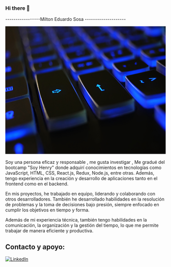 ### Hi there 👋
-----------------Milton Eduardo Sosa --------------------
<p align="center">
  <img src="./img/img-tecl.jpg" width="100%"  height="400">
</p>
Soy una persona eficaz y responsable  , me gusta investigar ,  Me gradué del bootcamp "Soy Henry" donde adquirí conocimientos en tecnologías como JavaScript, HTML, CSS, React.js, Redux, Node.js, entre otras. Además, tengo experiencia en la creación y desarrollo de aplicaciones tanto en el frontend como en el backend.

En mis proyectos, he trabajado en equipo, liderando y colaborando con otros desarrolladores. También he desarrollado habilidades en la resolución de problemas y la toma de decisiones bajo presión, siempre enfocado en cumplir los objetivos en tiempo y forma.

Además de mi experiencia técnica, también tengo habilidades en la comunicación, la organización y la gestión del tiempo, lo que me permite trabajar de manera eficiente y productiva.


## Contacto y apoyo:


<!-- </br>
[![Email](https://img.shields.io/badge/milton.sosa1901@gmail.com-email_personal_(respuesta_lenta)-D14836?style=for-the-badge&logo=gmail&logoColor=white&labelColor=101010)](Milton.sosa1901@gmail.com)
</br>
[![BuyMeACoffee](https://img.shields.io/badge/Buy_Me_A_Coffee-apoya_mi_trabajo-FFDD00?style=for-the-badge&logo=buy-me-a-coffee&logoColor=white&labelColor=101010)](https://www.buymeacoffee.com/mouredev) -->

[![LinkedIn](https://img.shields.io/badge/LinkedIn-Sígueme-0077B5?style=for-the-badge&logo=linkedin&logoColor=white&labelColor=101010)](https://www.linkedin.com/in/milton-sosa-6b671524b//)
